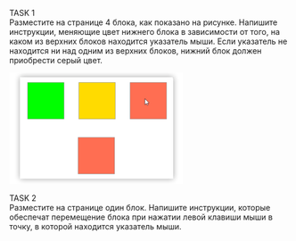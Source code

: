 TASK 1
<br>Разместите на странице 4 блока, как показано на рисунке. Напишите инструкции, меняющие цвет нижнего блока в зависимости от того, на каком из верхних блоков находится указатель мыши. Если указатель не находится ни над одним из верхних блоков, нижний блок должен приобрести серый цвет.

![Screenshot](Task1/Снимок.PNG)

TASK 2
<br>Разместите на  странице один блок. Напишите инструкции, которые обеспечат перемещение блока при нажатии левой клавиши мыши в точку, в которой находится указатель мыши.
